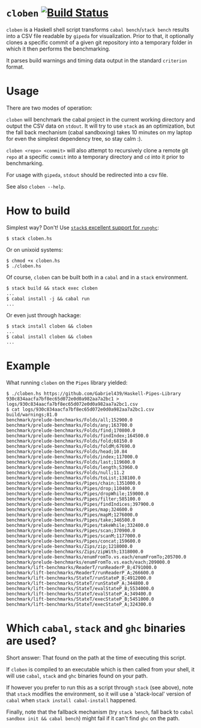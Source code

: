 # `cloben` [![Build Status](https://travis-ci.org/sgraf812/cloben.svg?branch=master)](https://travis-ci.org/sgraf812/cloben)

`cloben` is a Haskell shell script transforms `cabal bench`/`stack bench` results into a CSV file readable by `gipeda` for visualization.
Prior to that, it optionally clones a specific commit of a given git repository into a temporary folder in which it then performs the benchmarking.

It parses build warnings and timing data output in the standard `criterion` format.

# Usage

There are two modes of operation:

`cloben` will benchmark the cabal project in the current working directory and output the CSV data on `stdout`. It will try to use `stack` as an optimization, but the fall back mechanism (cabal sandboxing) takes 10 minutes on my laptop for even the simplest dependency tree, so stay calm :).

`cloben <repo> <commit>` will also attempt to recursively clone a remote git `repo` at a specific `commit` into a temporary directory and `cd` into it prior to benchmarking.

For usage with `gipeda`, `stdout` should be redirected into a csv file.

See also `cloben --help`.

# How to build

Simplest way? Don't! Use [`stack`s excellent support for `runghc`](http://docs.haskellstack.org/en/stable/GUIDE.html#script-interpreter):
```
$ stack cloben.hs
```
Or on unixoid systems:
```
$ chmod +x cloben.hs
$ ./cloben.hs
```

Of course, `cloben` can be built both in a `cabal` and in a `stack` environment.
```
$ stack build && stack exec cloben
...
$ cabal install -j && cabal run
...
```

Or even just through hackage:

```
$ stack install cloben && cloben
...
$ cabal install cloben && cloben
...
```

# Example

What running `cloben` on the `Pipes` library yielded:

```
$ ./cloben.hs https://github.com/Gabriel439/Haskell-Pipes-Library 930c834aacfa7bf8ec65d072e0d0a982aa7a2bc1 > logs/930c834aacfa7bf8ec65d072e0d0a982aa7a2bc1.csv
$ cat logs/930c834aacfa7bf8ec65d072e0d0a982aa7a2bc1.csv
build/warnings;81.0
benchmark/prelude-benchmarks/Folds/all;152900.0
benchmark/prelude-benchmarks/Folds/any;163700.0
benchmark/prelude-benchmarks/Folds/find;170800.0
benchmark/prelude-benchmarks/Folds/findIndex;164500.0
benchmark/prelude-benchmarks/Folds/fold;68150.0
benchmark/prelude-benchmarks/Folds/foldM;67690.0
benchmark/prelude-benchmarks/Folds/head;10.84
benchmark/prelude-benchmarks/Folds/index;117000.0
benchmark/prelude-benchmarks/Folds/last;119600.0
benchmark/prelude-benchmarks/Folds/length;53960.0
benchmark/prelude-benchmarks/Folds/null;11.2
benchmark/prelude-benchmarks/Folds/toList;138100.0
benchmark/prelude-benchmarks/Pipes/chain;1351000.0
benchmark/prelude-benchmarks/Pipes/drop;110400.0
benchmark/prelude-benchmarks/Pipes/dropWhile;159000.0
benchmark/prelude-benchmarks/Pipes/filter;585100.0
benchmark/prelude-benchmarks/Pipes/findIndices;397900.0
benchmark/prelude-benchmarks/Pipes/map;324600.0
benchmark/prelude-benchmarks/Pipes/mapM;1276000.0
benchmark/prelude-benchmarks/Pipes/take;346500.0
benchmark/prelude-benchmarks/Pipes/takeWhile;332400.0
benchmark/prelude-benchmarks/Pipes/scan;370900.0
benchmark/prelude-benchmarks/Pipes/scanM;1177000.0
benchmark/prelude-benchmarks/Pipes/concat;159600.0
benchmark/prelude-benchmarks/Zips/zip;1218000.0
benchmark/prelude-benchmarks/Zips/zipWith;1318000.0
benchmark/prelude-benchmarks/enumFromTo.vs.each/enumFromTo;205700.0
benchmark/prelude-benchmarks/enumFromTo.vs.each/each;209000.0
benchmark/lift-benchmarks/ReaderT/runReaderP_B;4791000.0
benchmark/lift-benchmarks/ReaderT/runReaderP_A;266600.0
benchmark/lift-benchmarks/StateT/runStateP_B;4912000.0
benchmark/lift-benchmarks/StateT/runStateP_A;344800.0
benchmark/lift-benchmarks/StateT/evalStateP_B;5534000.0
benchmark/lift-benchmarks/StateT/evalStateP_A;349400.0
benchmark/lift-benchmarks/StateT/execStateP_B;5451000.0
benchmark/lift-benchmarks/StateT/execStateP_A;324300.0
```

# Which `cabal`, `stack` and `ghc` binaries are used?

Short answer: That found on the path at the time of executing this script.

If `cloben` is compiled to an executable which is then called from your shell,
it will use `cabal`, `stack` and `ghc` binaries found on your path.

If however you prefer to run this as a script through `stack` (see above),
note that `stack` modifies the environment, so it will use a 'stack-local' version
of `cabal` when `stack install cabal-install` happened.

Finally, note that the fallback mechanism (try `stack bench`, fall back to `cabal sandbox init && cabal bench`)
might fail if it can't find `ghc` on the path.
